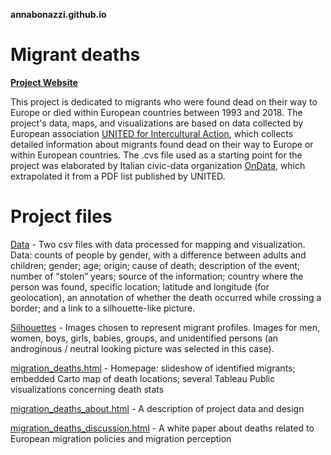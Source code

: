 <strong>annabonazzi.github.io</strong>
# Migrant deaths

<strong><a href="https://annabonazzi.github.io/migration_deaths_about.html">Project Website</a></strong>

This project is dedicated to migrants who were found dead on their way to Europe or died within European countries between 1993 and 2018. The project's data, maps, and visualizations are based on data collected by European association <a href="http://www.unitedagainstracism.org/">UNITED for Intercultural Action</a>, which collects detailed information about migrants found dead on their way to Europe or within European countries. The .cvs file used as a starting point for the project was elaborated by Italian civic-data organization <a href="https://github.com/ondata/the-list">OnData</a>, which extrapolated it from a PDF list published by UNITED. 

# Project files
<a href="/data">Data</a> - Two csv files with data processed for mapping and visualization. Data: counts of people by gender, with a difference between adults and children; gender; age; origin; cause of death; description of the event; number of “stolen” years; source of the information; country where the person was found, specific location; latitude and longitude (for geolocation), an annotation of whether the death occurred while crossing a border; and a link to a silhouette-like picture.

<a href="/silhouettes">Silhouettes</a> - Images chosen to represent migrant profiles. Images for men, women, boys, girls, babies, groups, and unidentified persons (an androginous / neutral looking picture was selected in this case).

<a href="/migration_deaths.html">migration_deaths.html</a> - Homepage: slideshow of identified migrants; embedded Carto map of death locations; several Tableau Public visualizations concerning death stats

<a href="/migration_deaths_about.html">migration_deaths_about.html</a> - A description of project data and design

<a href="/migration_deaths_discussion.html">migration_deaths_discussion.html</a> - A white paper about deaths related to European migration policies and migration perception

